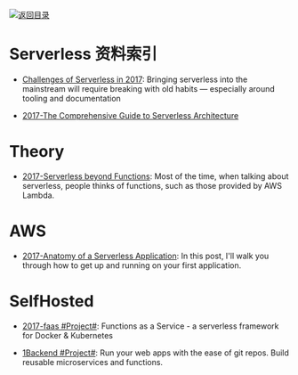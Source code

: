 [![返回目录](https://parg.co/UGo)](https://github.com/wxyyxc1992/Awesome-Reference) 


# Serverless 资料索引

* [Challenges of Serverless in 2017](https://read.acloud.guru/challenges-of-serverless-in-2017-1086275165ec#.s7q05y9z6): Bringing serverless into the mainstream will require breaking with old habits — especially around tooling and documentation

- [2017-The Comprehensive Guide to Serverless Architecture](https://www.simform.com/serverless-architecture-guide/)

# Theory

* [2017-Serverless beyond Functions](https://medium.com/cloud-academy-inc/serverless-beyond-functions-cd81ee4c6b8d): Most of the time, when talking about serverless, people thinks of functions, such as those provided by AWS Lambda.

# AWS

* [2017-Anatomy of a Serverless Application](https://serverless.com/blog/anatomy-of-a-serverless-app/): In this post, I'll walk you through how to get up and running on your first application.

# SelfHosted

* [2017-faas #Project#](https://github.com/alexellis/faas): Functions as a Service - a serverless framework for Docker & Kubernetes

* [1Backend #Project#](https://github.com/1backend/1backend): Run your web apps with the ease of git repos. Build reusable microservices and functions.
